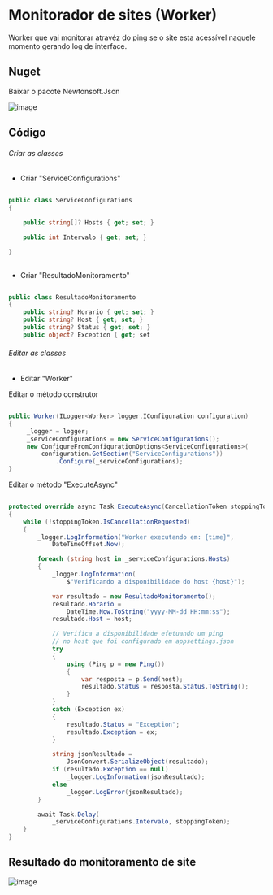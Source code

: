 # Monitorador de sites (Worker)

Worker que vai monitorar atravéz do ping se o site esta acessível naquele momento gerando log de interface.

## Nuget

Baixar o pacote Newtonsoft.Json

![image](https://user-images.githubusercontent.com/99044436/193315189-bbfda63d-1875-4be6-90fb-8da2f5b19582.png)


## Código

###### Criar as classes

+ Criar "ServiceConfigurations"

```C#

public class ServiceConfigurations
{

    public string[]? Hosts { get; set; }

    public int Intervalo { get; set; }

}
    
```

+ Criar "ResultadoMonitoramento"

```C#

public class ResultadoMonitoramento
{
    public string? Horario { get; set; }
    public string? Host { get; set; }
    public string? Status { get; set; }
    public object? Exception { get; set

```

###### Editar as classes

+ Editar "Worker"

Editar o método construtor

```C#

public Worker(ILogger<Worker> logger,IConfiguration configuration)
{
     _logger = logger;
     _serviceConfigurations = new ServiceConfigurations();
     new ConfigureFromConfigurationOptions<ServiceConfigurations>(
         configuration.GetSection("ServiceConfigurations"))
             .Configure(_serviceConfigurations);
}
```

Editar o método "ExecuteAsync"

```C#

protected override async Task ExecuteAsync(CancellationToken stoppingToken)
{
    while (!stoppingToken.IsCancellationRequested)
    {
        _logger.LogInformation("Worker executando em: {time}",
            DateTimeOffset.Now);

        foreach (string host in _serviceConfigurations.Hosts)
        {
            _logger.LogInformation(
                $"Verificando a disponibilidade do host {host}");

            var resultado = new ResultadoMonitoramento();
            resultado.Horario =
                DateTime.Now.ToString("yyyy-MM-dd HH:mm:ss");
            resultado.Host = host;

            // Verifica a disponibilidade efetuando um ping
            // no host que foi configurado em appsettings.json
            try
            {
                using (Ping p = new Ping())
                {
                    var resposta = p.Send(host);
                    resultado.Status = resposta.Status.ToString();
                }
            }
            catch (Exception ex)
            {
                resultado.Status = "Exception";
                resultado.Exception = ex;
            }

            string jsonResultado =
                JsonConvert.SerializeObject(resultado);
            if (resultado.Exception == null)
                _logger.LogInformation(jsonResultado);
            else
                _logger.LogError(jsonResultado);
        }

        await Task.Delay(
            _serviceConfigurations.Intervalo, stoppingToken);
    }
}

```

## Resultado do monitoramento de site

![image](https://user-images.githubusercontent.com/99044436/193327745-11c418ef-a711-4079-af36-548dc3ddd38c.png)






